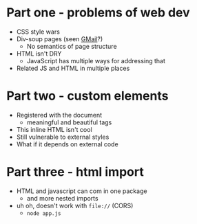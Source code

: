 # Part one - problems of web dev

* CSS style wars
* Div-soup pages (seen [GMail][soup]?)
  * No semantics of page structure
* HTML isn't DRY
  * JavaScript has multiple ways for addressing that
* Related JS and HTML in multiple places

# Part two - custom elements

* Registered with the document
  * meaningful and beautiful tags
* This inline HTML isn't cool
* Still vulnerable to external styles
* What if it depends on external code

# Part three - html import

* HTML and javascript can com in one package
  * and more nested imports
* uh oh, doesn't work with `file://` (CORS)
  * `node app.js`



[soup]: http://www.html5rocks.com/en/tutorials/webcomponents/customelements/gmail.png
